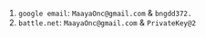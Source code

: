 1. `google email`: `MaayaOnc@gmail.com` & `bngdd372.`
2. `battle.net`: `MaayaOnc@gmail.com` & `PrivateKey@2`

